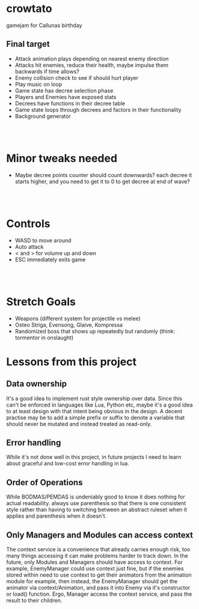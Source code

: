 # crowtato
gamejam for Callunas birthday


## Final target
- Attack animation plays depending on nearest enemy direction
- Attacks hit enemies, reduce their health, maybe impulse them backwards if time allows?
- Enemy collision check to see if should hurt player
- Play music on loop
- Game state has decree selection phase
- Players and Enemies have exposed stats
- Decrees have functions in their decree table
- Game state loops through decrees and factors in their functionality
- Background generator

<br><br>

# Minor tweaks needed
- Maybe decree points counter should count downwards? each decree it starts higher, and you need to get it to 0 to get decree at end of wave?

<br><br>

# Controls
- WASD to move around
- Auto attack
- < and > for volume up and down
- ESC immediately exits game

<br><br>

# Stretch Goals
- Weapons (different system for projectile vs melee)
- Osteo Striga, Evensong, Glaive, Kompressa
- Randomized boss that shows up repeatedly but randomly (think: tormentor in onslaught)

# Lessons from this project

## Data ownership
It's a good idea to implement rust style ownership over data. Since this can't be enforced in languages like Lua, Python etc, maybe it's a good idea to at least design with that intent being obvious in the design. A decent practise may be to add a simple prefix or suffix to denote a variable that should never be mutated and instead treated as read-only.
<br>

## Error handling
While it's not done well in this project, in future projects I need to learn about graceful and low-cost error handling in lua. 
<br>

## Order of Operations
While BODMAS/PEMDAS is undeniably good to know it does nothing for actual readability. always use parenthesis so that there is one consistent style rather than having to switching between an abstract ruleset when it applies and parenthesis when it doesn't.
<br>

## Only Managers and Modules can access context
The context service is a convenience that already carries enough risk, too many things accessing it can make problems harder to track down. In the future, only Modules and Managers should have access to context. For example, EnemyManager could use context just fine, but if the enemies stored within need to use context to get their animators from the animation module for example, then instead, the EnemyManager should get the animator via context/Animation, and pass it into Enemy via it's constructor or load() function. Ergo, Manager access the context service, and pass the result to their children.
<br>
